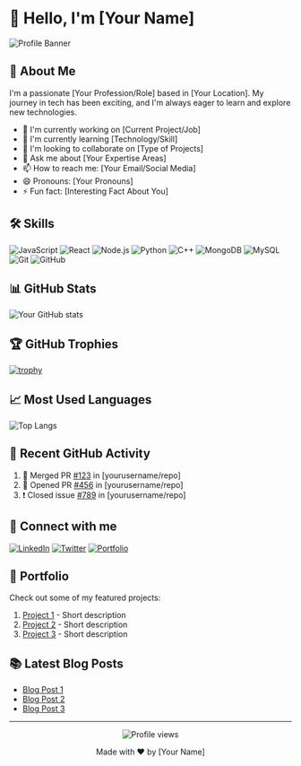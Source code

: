 # 👋 Hello, I'm [Your Name]

![Profile Banner](https://via.placeholder.com/1500x500)

## 🚀 About Me

I'm a passionate [Your Profession/Role] based in [Your Location]. My journey in tech has been exciting, and I'm always eager to learn and explore new technologies.

- 🔭 I'm currently working on [Current Project/Job]
- 🌱 I'm currently learning [Technology/Skill]
- 👯 I'm looking to collaborate on [Type of Projects]
- 💬 Ask me about [Your Expertise Areas]
- 📫 How to reach me: [Your Email/Social Media]
- 😄 Pronouns: [Your Pronouns]
- ⚡ Fun fact: [Interesting Fact About You]

## 🛠 Skills

![JavaScript](https://img.shields.io/badge/-JavaScript-black?style=flat-square&logo=javascript)
![React](https://img.shields.io/badge/-React-black?style=flat-square&logo=react)
![Node.js](https://img.shields.io/badge/-Node.js-black?style=flat-square&logo=Node.js)
![Python](https://img.shields.io/badge/-Python-black?style=flat-square&logo=Python)
![C++](https://img.shields.io/badge/-C++-black?style=flat-square&logo=c)
![MongoDB](https://img.shields.io/badge/-MongoDB-black?style=flat-square&logo=mongodb)
![MySQL](https://img.shields.io/badge/-MySQL-black?style=flat-square&logo=mysql)
![Git](https://img.shields.io/badge/-Git-black?style=flat-square&logo=git)
![GitHub](https://img.shields.io/badge/-GitHub-181717?style=flat-square&logo=github)

## 📊 GitHub Stats

![Your GitHub stats](https://github-readme-stats.vercel.app/api?username=yourusername&show_icons=true&theme=radical)

## 🏆 GitHub Trophies

[![trophy](https://github-profile-trophy.vercel.app/?username=yourusername&theme=onedark)](https://github.com/ryo-ma/github-profile-trophy)

## 📈 Most Used Languages

![Top Langs](https://github-readme-stats.vercel.app/api/top-langs/?username=yourusername&layout=compact&theme=radical)

## 🎯 Recent GitHub Activity

<!--START_SECTION:activity-->
1. 🎉 Merged PR [#123](https://github.com/yourusername/repo/pull/123) in [yourusername/repo]
2. 💪 Opened PR [#456](https://github.com/yourusername/repo/pull/456) in [yourusername/repo]
3. ❗️ Closed issue [#789](https://github.com/yourusername/repo/issues/789) in [yourusername/repo]
<!--END_SECTION:activity-->

## 🔗 Connect with me

[![LinkedIn](https://img.shields.io/badge/LinkedIn-0077B5?style=for-the-badge&logo=linkedin&logoColor=white)](https://www.linkedin.com/in/yourusername/)
[![Twitter](https://img.shields.io/badge/Twitter-1DA1F2?style=for-the-badge&logo=twitter&logoColor=white)](https://twitter.com/yourusername)
[![Portfolio](https://img.shields.io/badge/Portfolio-1DA1F2?style=for-the-badge&logo=google-chrome&logoColor=white)](https://yourwebsite.com/)

## 💼 Portfolio

Check out some of my featured projects:

1. [Project 1](https://github.com/yourusername/project1) - Short description
2. [Project 2](https://github.com/yourusername/project2) - Short description
3. [Project 3](https://github.com/yourusername/project3) - Short description

## 📚 Latest Blog Posts

<!-- BLOG-POST-LIST:START -->
- [Blog Post 1](https://yourblog.com/post1)
- [Blog Post 2](https://yourblog.com/post2)
- [Blog Post 3](https://yourblog.com/post3)
<!-- BLOG-POST-LIST:END -->

---

<p align="center">
  <img src="https://komarev.com/ghpvc/?username=yourusername&color=blueviolet" alt="Profile views">
</p>

<p align="center">
  Made with ❤️ by [Your Name]
</p>
